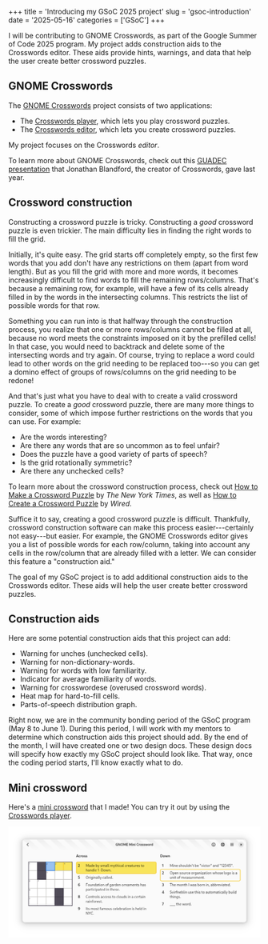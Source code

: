 +++
title      = 'Introducing my GSoC 2025 project'
slug       = 'gsoc-introduction'
date       = '2025-05-16'
categories = ['GSoC']
+++

I will be contributing to GNOME Crosswords, as part of the Google Summer of Code 2025 program. My project adds construction aids to the Crosswords editor. These aids provide hints, warnings, and data that help the user create better crossword puzzles.

## GNOME Crosswords

The [GNOME Crosswords](https://gitlab.gnome.org/jrb/crosswords) project consists of two applications:
* The [Crosswords player](https://flathub.org/apps/org.gnome.Crosswords), which lets you play crossword puzzles.
* The [Crosswords editor](https://flathub.org/apps/org.gnome.Crosswords.Editor), which lets you create crossword puzzles.

My project focuses on the Crosswords *editor*.

To learn more about GNOME Crosswords, check out this [GUADEC presentation](https://www.youtube.com/watch?v=fcQfpQLLzYo) that Jonathan Blandford, the creator of Crosswords, gave last year.

## Crossword construction

Constructing a crossword puzzle is tricky. Constructing a *good* crossword puzzle is even trickier. The main difficulty lies in finding the right words to fill the grid.

Initially, it's quite easy. The grid starts off completely empty, so the first few words that you add don't have any restrictions on them (apart from word length). But as you fill the grid with more and more words, it becomes increasingly difficult to find words to fill the remaining rows/columns. That's because a remaining row, for example, will have a few of its cells already filled in by the words in the intersecting columns. This restricts the list of possible words for that row. 

Something you can run into is that halfway through the construction process, you realize that one or more rows/columns cannot be filled at all, because no word meets the constraints imposed on it by the prefilled cells! In that case, you would need to backtrack and delete some of the intersecting words and try again. Of course, trying to replace a word could lead to other words on the grid needing to be replaced too---so you can get a domino effect of groups of rows/columns on the grid needing to be redone!

And that's just what you have to deal with to create a valid crossword puzzle. To create a *good* crossword puzzle, there are many more things to consider, some of which impose further restrictions on the words that you can use. For example:

* Are the words interesting?
* Are there any words that are so uncommon as to feel unfair?
* Does the puzzle have a good variety of parts of speech?
* Is the grid rotationally symmetric?
* Are there any unchecked cells?

To learn more about the crossword construction process, check out [How to Make a Crossword Puzzle](https://www.nytimes.com/2018/09/14/crosswords/how-to-make-a-crossword-puzzle-the-series.html) by *The New York Times*, as well as [How to Create a Crossword Puzzle](https://www.youtube.com/watch?v=aAqQnXHd7qk) by *Wired*.

Suffice it to say, creating a good crossword puzzle is difficult. Thankfully, crossword construction software can make this process easier---certainly not easy---but easier. For example, the GNOME Crosswords editor gives you a list of possible words for each row/column, taking into account any cells in the row/column that are already filled with a letter. We can consider this feature a "construction aid."

The goal of my GSoC project is to add additional construction aids to the Crosswords editor. These aids will help the user create better crossword puzzles.

## Construction aids

Here are some potential construction aids that this project can add:
* Warning for unches (unchecked cells).
* Warning for non-dictionary-words.
* Warning for words with low familiarity.
* Indicator for average familiarity of words.
* Warning for crosswordese (overused crossword words).
* Heat map for hard-to-fill cells.
* Parts-of-speech distribution graph.

Right now, we are in the community bonding period of the GSoC program (May 8 to June 1). During this period, I will work with my mentors to determine which construction aids this project should add. By the end of the month, I will have created one or two design docs. These design docs will specify how exactly my GSoC project should look like. That way, once the coding period starts, I'll know exactly what to do.

## Mini crossword

Here's a [mini crossword](https://drive.google.com/file/d/1IjSUo3j_GK_Lw-x5mhFfX3qRLDZN2TOf) that I made! You can try it out by using the [Crosswords player](https://flathub.org/apps/org.gnome.Crosswords).

![Screenshot of my mini crossword](mini.png)
